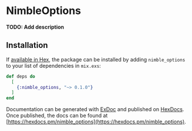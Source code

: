 # NimbleOptions

**TODO: Add description**

## Installation

If [available in Hex](https://hex.pm/docs/publish), the package can be installed
by adding `nimble_options` to your list of dependencies in `mix.exs`:

```elixir
def deps do
  [
    {:nimble_options, "~> 0.1.0"}
  ]
end
```

Documentation can be generated with [ExDoc](https://github.com/elixir-lang/ex_doc)
and published on [HexDocs](https://hexdocs.pm). Once published, the docs can
be found at [https://hexdocs.pm/nimble_options](https://hexdocs.pm/nimble_options).

